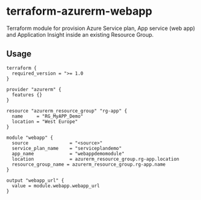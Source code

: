 # terraform-azurerm-webapp
Terraform module for provision Azure Service plan, App service (web app) and Application Insight inside an existing Resource Group.


## Usage

```
terraform {
  required_version = ">= 1.0
}

provider "azurerm" {
  features {}
}

resource "azurerm_resource_group" "rg-app" {
  name     = "RG_MyAPP_Demo"
  location = "West Europe"
}

module "webapp" {
  source               = "<source>"
  service_plan_name    = "serviceplandemo"
  app_name             = "webappdemomodule"
  location             = azurerm_resource_group.rg-app.location
  resource_group_name = azurerm_resource_group.rg-app.name
}

output "webapp_url" {
  value = module.webapp.webapp_url
}

```
